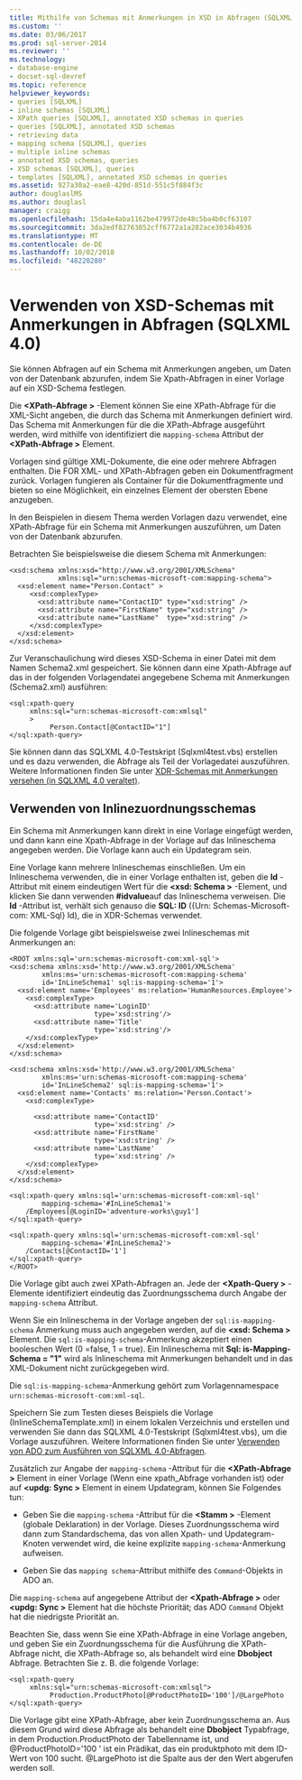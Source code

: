 ```yaml
---
title: Mithilfe von Schemas mit Anmerkungen in XSD in Abfragen (SQLXML 4.0) | Microsoft-Dokumentation
ms.custom: ''
ms.date: 03/06/2017
ms.prod: sql-server-2014
ms.reviewer: ''
ms.technology:
- database-engine
- docset-sql-devref
ms.topic: reference
helpviewer_keywords:
- queries [SQLXML]
- inline schemas [SQLXML]
- XPath queries [SQLXML], annotated XSD schemas in queries
- queries [SQLXML], annotated XSD schemas
- retrieving data
- mapping schema [SQLXML], queries
- multiple inline schemas
- annotated XSD schemas, queries
- XSD schemas [SQLXML], queries
- templates [SQLXML], annotated XSD schemas in queries
ms.assetid: 927a30a2-eae8-420d-851d-551c5f884f3c
author: douglaslMS
ms.author: douglasl
manager: craigg
ms.openlocfilehash: 15da4e4aba1162be479972de48c5ba4b0cf63107
ms.sourcegitcommit: 3da2edf82763852cff6772a1a282ace3034b4936
ms.translationtype: MT
ms.contentlocale: de-DE
ms.lasthandoff: 10/02/2018
ms.locfileid: "48220280"
---
```

# <a name="using-annotated-xsd-schemas-in-queries-sqlxml-40"></a>Verwenden von XSD-Schemas mit Anmerkungen in Abfragen (SQLXML 4.0)
  Sie können Abfragen auf ein Schema mit Anmerkungen angeben, um Daten von der Datenbank abzurufen, indem Sie Xpath-Abfragen in einer Vorlage auf ein XSD-Schema festlegen.  
  
 Die  **\<XPath-Abfrage >** -Element können Sie eine XPath-Abfrage für die XML-Sicht angeben, die durch das Schema mit Anmerkungen definiert wird. Das Schema mit Anmerkungen für die die XPath-Abfrage ausgeführt werden, wird mithilfe von identifiziert die `mapping-schema` Attribut der  **\<XPath-Abfrage >** Element.  
  
 Vorlagen sind gültige XML-Dokumente, die eine oder mehrere Abfragen enthalten. Die FOR XML- und XPath-Abfragen geben ein Dokumentfragment zurück. Vorlagen fungieren als Container für die Dokumentfragmente und bieten so eine Möglichkeit, ein einzelnes Element der obersten Ebene anzugeben.  
  
 In den Beispielen in diesem Thema werden Vorlagen dazu verwendet, eine XPath-Abfrage für ein Schema mit Anmerkungen auszuführen, um Daten von der Datenbank abzurufen.  
  
 Betrachten Sie beispielsweise die diesem Schema mit Anmerkungen:  
  
```  
<xsd:schema xmlns:xsd="http://www.w3.org/2001/XMLSchema"   
            xmlns:sql="urn:schemas-microsoft-com:mapping-schema">  
  <xsd:element name="Person.Contact" >  
     <xsd:complexType>  
       <xsd:attribute name="ContactID" type="xsd:string" />   
       <xsd:attribute name="FirstName" type="xsd:string" />   
       <xsd:attribute name="LastName"  type="xsd:string" />   
     </xsd:complexType>  
  </xsd:element>  
</xsd:schema>  
```  
  
 Zur Veranschaulichung wird dieses XSD-Schema in einer Datei mit dem Namen Schema2.xml gespeichert. Sie können dann eine Xpath-Abfrage auf das in der folgenden Vorlagendatei angegebene Schema mit Anmerkungen (Schema2.xml) ausführen:  
  
```  
<sql:xpath-query   
     xmlns:sql="urn:schemas-microsoft-com:xmlsql"  
     >  
          Person.Contact[@ContactID="1"]  
</sql:xpath-query>  
```  
  
 Sie können dann das SQLXML 4.0-Testskript (Sqlxml4test.vbs) erstellen und es dazu verwenden, die Abfrage als Teil der Vorlagedatei auszuführen. Weitere Informationen finden Sie unter [XDR-Schemas mit Anmerkungen versehen &#40;in SQLXML 4.0 veraltet&#41;](annotated-xdr-schemas-deprecated-in-sqlxml-4-0.md).  
  
## <a name="using-inline-mapping-schemas"></a>Verwenden von Inlinezuordnungsschemas  
 Ein Schema mit Anmerkungen kann direkt in eine Vorlage eingefügt werden, und dann kann eine Xpath-Abfrage in der Vorlage auf das Inlineschema angegeben werden. Die Vorlage kann auch ein Updategram sein.  
  
 Eine Vorlage kann mehrere Inlineschemas einschließen. Um ein Inlineschema verwenden, die in einer Vorlage enthalten ist, geben die **Id** -Attribut mit einem eindeutigen Wert für die  **\<xsd: Schema >** -Element, und klicken Sie dann verwenden **#idvalue**auf das Inlineschema verweisen. Die **Id** -Attribut ist, verhält sich genauso die **SQL: ID** ({Urn: Schemas-Microsoft-com: XML-Sql} Id), die in XDR-Schemas verwendet.  
  
 Die folgende Vorlage gibt beispielsweise zwei Inlineschemas mit Anmerkungen an:  
  
```  
<ROOT xmlns:sql='urn:schemas-microsoft-com:xml-sql'>  
<xsd:schema xmlns:xsd='http://www.w3.org/2001/XMLSchema'  
        xmlns:ms='urn:schemas-microsoft-com:mapping-schema'  
        id='InLineSchema1' sql:is-mapping-schema='1'>  
  <xsd:element name='Employees' ms:relation='HumanResources.Employee'>  
    <xsd:complexType>  
      <xsd:attribute name='LoginID'   
                     type='xsd:string'/>  
      <xsd:attribute name='Title'   
                     type='xsd:string'/>  
    </xsd:complexType>  
  </xsd:element>  
</xsd:schema>  
  
<xsd:schema xmlns:xsd='http://www.w3.org/2001/XMLSchema'  
        xmlns:ms='urn:schemas-microsoft-com:mapping-schema'  
        id='InLineSchema2' sql:is-mapping-schema='1'>  
  <xsd:element name='Contacts' ms:relation='Person.Contact'>  
    <xsd:complexType>  
  
      <xsd:attribute name='ContactID'   
                     type='xsd:string' />  
      <xsd:attribute name='FirstName'   
                     type='xsd:string' />  
      <xsd:attribute name='LastName'   
                     type='xsd:string' />  
    </xsd:complexType>  
  </xsd:element>  
</xsd:schema>  
  
<sql:xpath-query xmlns:sql='urn:schemas-microsoft-com:xml-sql'   
        mapping-schema='#InLineSchema1'>  
    /Employees[@LoginID='adventure-works\guy1']  
</sql:xpath-query>  
  
<sql:xpath-query xmlns:sql='urn:schemas-microsoft-com:xml-sql'   
        mapping-schema='#InLineSchema2'>  
    /Contacts[@ContactID='1']  
</sql:xpath-query>  
</ROOT>  
```  
  
 Die Vorlage gibt auch zwei XPath-Abfragen an. Jede der  **\<Xpath-Query >** -Elemente identifiziert eindeutig das Zuordnungsschema durch Angabe der `mapping-schema` Attribut.  
  
 Wenn Sie ein Inlineschema in der Vorlage angeben der `sql:is-mapping-schema` Anmerkung muss auch angegeben werden, auf die  **\<xsd: Schema >** Element. Die `sql:is-mapping-schema`-Anmerkung akzeptiert einen booleschen Wert (0 =false, 1 = true). Ein Inlineschema mit **Sql: is-Mapping-Schema = "1"** wird als Inlineschema mit Anmerkungen behandelt und in das XML-Dokument nicht zurückgegeben wird.  
  
 Die `sql:is-mapping-schema`-Anmerkung gehört zum Vorlagennamespace `urn:schemas-microsoft-com:xml-sql`.  
  
 Speichern Sie zum Testen dieses Beispiels die Vorlage (InlineSchemaTemplate.xml) in einem lokalen Verzeichnis und erstellen und verwenden Sie dann das SQLXML 4.0-Testskript (Sqlxml4test.vbs), um die Vorlage auszuführen. Weitere Informationen finden Sie unter [Verwenden von ADO zum Ausführen von SQLXML 4.0-Abfragen](../using-ado-to-execute-sqlxml-4-0-queries.md).  
  
 Zusätzlich zur Angabe der `mapping-schema` -Attribut für die  **\<XPath-Abfrage >** Element in einer Vorlage (Wenn eine xpath_Abfrage vorhanden ist) oder auf  **\<updg: Sync >** Element in einem Updategram, können Sie Folgendes tun:  
  
-   Geben Sie die `mapping-schema` -Attribut für die  **\<Stamm >** -Element (globale Deklaration) in der Vorlage. Dieses Zuordnungsschema wird dann zum Standardschema, das von allen Xpath- und Updategram-Knoten verwendet wird, die keine explizite `mapping-schema`-Anmerkung aufweisen.  
  
-   Geben Sie das `mapping schema`-Attribut mithilfe des `Command`-Objekts in ADO an.  
  
 Die `mapping-schema` auf angegebene Attribut der  **\<Xpath-Abfrage >** oder  **\<updg: Sync >** Element hat die höchste Priorität; das ADO `Command` Objekt hat die niedrigste Priorität an.  
  
 Beachten Sie, dass wenn Sie eine XPath-Abfrage in eine Vorlage angeben, und geben Sie ein Zuordnungsschema für die Ausführung die XPath-Abfrage nicht, die XPath-Abfrage so, als behandelt wird eine **Dbobject** Abfrage. Betrachten Sie z. B. die folgende Vorlage:  
  
```  
<sql:xpath-query   
     xmlns:sql="urn:schemas-microsoft-com:xmlsql">  
          Production.ProductPhoto[@ProductPhotoID='100']/@LargePhoto  
</sql:xpath-query>  
```  
  
 Die Vorlage gibt eine XPath-Abfrage, aber kein Zuordnungsschema an. Aus diesem Grund wird diese Abfrage als behandelt eine **Dbobject** Typabfrage, in dem Production.ProductPhoto der Tabellenname ist, und @ProductPhotoID='100 ' ist ein Prädikat, das ein produktphoto mit dem ID-Wert von 100 sucht. @LargePhoto ist die Spalte aus der den Wert abgerufen werden soll.  
  
  
